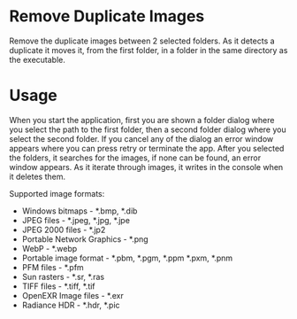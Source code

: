 # Remove Duplicate Images

Remove the duplicate images between 2 selected folders. As it detects a duplicate  it moves it, from the first folder, in a folder in the same directory as the executable.

# Usage

When you start the application, first you are shown a folder dialog where you select the path to the first folder, then a second folder dialog where you select the second folder.
If you cancel any of the dialog an error window appears where you can press retry or terminate the app. After you selected the folders, it searches for the images, if none can be found, an error window appears. As it iterate through images, it writes in the console when it deletes them. 

Supported image formats:

* Windows bitmaps - \*.bmp, \*.dib
* JPEG files - \*.jpeg, \*.jpg, \*.jpe
* JPEG 2000 files - \*.jp2
* Portable Network Graphics - \*.png
* WebP - \*.webp
* Portable image format - \*.pbm, \*.pgm, \*.ppm \*.pxm, \*.pnm
* PFM files - \*.pfm
* Sun rasters - \*.sr, \*.ras
* TIFF files - \*.tiff, \*.tif
* OpenEXR Image files - \*.exr
* Radiance HDR - \*.hdr, \*.pic
